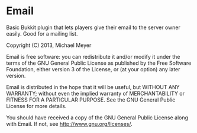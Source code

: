 Email
=====

Basic Bukkit plugin that lets players give their email to the server owner easily. Good for a mailing list.

Copyright (C) 2013, Michael Meyer

Email is free software: you can redistribute it and/or modify
it under the terms of the GNU General Public License as published by
the Free Software Foundation, either version 3 of the License, or
(at your option) any later version.

Email is distributed in the hope that it will be useful,
but WITHOUT ANY WARRANTY; without even the implied warranty of
MERCHANTABILITY or FITNESS FOR A PARTICULAR PURPOSE.  See the
GNU General Public License for more details.

You should have received a copy of the GNU General Public License
along with Email.  If not, see <http://www.gnu.org/licenses/>.
